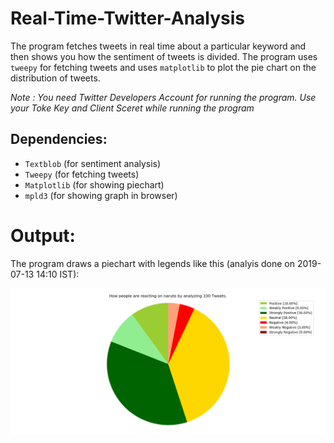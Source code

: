 # Real-Time-Twitter-Analysis
The program fetches tweets in real time about a particular keyword and then shows you how the sentiment of tweets is divided. The program uses `tweepy` for fetching tweets and uses `matplotlib` to plot the pie chart on the distribution of tweets. 

_Note : You need Twitter Developers Account for running the program. Use your Toke Key and Client Sceret while running the program_

## Dependencies:
- `Textblob` (for sentiment analysis)
- `Tweepy` (for fetching tweets)
- `Matplotlib` (for showing piechart)
- `mpld3` (for showing graph in browser)

# Output:
The program draws a piechart with legends like this (analyis done on 2019-07-13 14:10 IST):

![Twitter Analysis](Twitter_Analysis.png)
